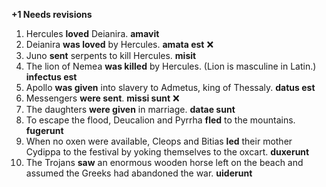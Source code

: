 **+1 Needs revisions**

1. Hercules **loved** Deianira. **amavit**
2. Deianira **was loved** by Hercules. **amata est** ❌
3. Juno **sent** serpents to kill Hercules. **misit**
4. The lion of Nemea **was killed** by Hercules. (Lion is masculine in Latin.) **infectus est**
5. Apollo **was given** into slavery to Admetus, king of Thessaly. **datus est**
6. Messengers **were sent**. **missi sunt** ❌
7. The daughters **were given** in marriage. **datae sunt**
8. To escape the flood, Deucalion and Pyrrha **fled** to the mountains. **fugerunt**
9. When no oxen were available, Cleops and Bitias **led** their mother Cydippa to the festival by yoking themselves to the oxcart. **duxerunt**
10. The Trojans **saw** an enormous wooden horse left on the beach and assumed the Greeks had abandoned the war. **uiderunt**
